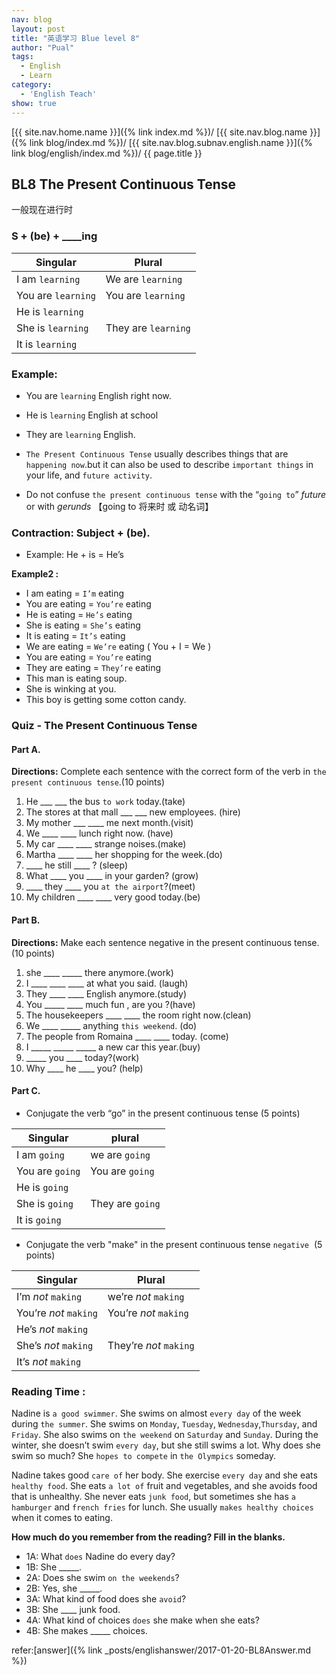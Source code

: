 ```yaml
---
nav: blog
layout: post
title: "英语学习 Blue level 8"
author: "Pual"
tags:
  - English
  - Learn
category:
  - 'English Teach'
show: true
---
```


[{{ site.nav.home.name }}]({% link index.md %})/
[{{ site.nav.blog.name }}]({% link blog/index.md %})/
[{{ site.nav.blog.subnav.english.name }}]({% link blog/english/index.md %})/
{{ page.title }}

## BL8  The Present Continuous Tense

一般现在进行时

### S + (be) + ____ing

Singular | Plural
---------|---------
I am `learning` | We are `learning`
You are `learning` | You are `learning`
He is `learning` | 
She is `learning` | They are `learning`
It is `learning` | 

### Example:

* You are `learning` English right now.
* He is `learning` English at school
* They are `learning` English.

* `The Present Continuous Tense` usually describes things that are `happening now`.but it can also be used to describe `important things` in your life, and `future activity`.

* Do not confuse `the present continuous tense` with the “`going to`” _future_ or with _gerunds_ 【going to 将来时 或 动名词】

### Contraction: Subject + (be).  

* Example: He + is = He’s

__Example2 :__

* I am eating = `I’m` eating
* You are eating = `You’re` eating
* He is eating = `He’s` eating
* She is eating = `She’s` eating
* It is eating = `It’s` eating
* We are eating = `We’re` eating ( You + I = We )
* You are eating = `You’re` eating
* They are eating = `They’re` eating 
* This man is eating soup.
* She is winking at you.
* This boy is getting some cotton candy. 

###  Quiz - The Present Continuous Tense
#### Part A.  
__Directions:__ Complete each sentence with the correct form of the verb in `the present continuous tense`.(10 points)

1. He ___ ___ the bus `to work` today.(take)
2. The stores at that mall ___ ___ new employees. (hire)
3. My mother ___ ____ me next month.(visit)
4. We ____  ____ lunch right now. (have)
5. My car ____ ____ strange noises.(make)
6. Martha ____ ____ her shopping for the week.(do)
7. ____ he still ____ ? (sleep)
8. What ____ you ____ in your garden? (grow)
9. ____ they ____ you `at the airport`?(meet)
10. My children ____ ____ very good today.(be) 

#### Part B.  
__Directions:__ Make each sentence negative in the present continuous tense.(10 points)

1. she ____ _____ there anymore.(work)
2. I ____ ____ ____ at what you said. (laugh)
3. They ____ ____ English anymore.(study)
4. You _____ ____ much fun , are you ?(have)
5. The housekeepers ____ ____ the room right now.(clean)
6.  We ____ _____ anything `this weekend`. (do)
7. The people from Romaina ____ ____ today. (come)
8. I _____ _____ _____ a new car this year.(buy)
9. _____ you ____ today?(work)
10. Why ____ he ____ you? (help) 

#### Part C.
* Conjugate the verb “go” in the present continuous tense (5 points)

Singular | plural
---------|---------
I am `going` | we are `going`
You are `going` | You are `going`
He is `going` | 
She is `going` | They are `going`
It is `going` | 

* Conjugate the verb "make" in the present continuous tense `negative`  (5 points)

Singular | Plural
---------|---------
I’m _not_ `making` | we’re _not_ `making`
You’re _not_ `making` | You’re _not_ `making`
He’s _not_ `making` | 
She’s _not_ `making` | They’re _not_ `making`
It’s _not_ `making` | 

### Reading Time :

Nadine is `a good swimmer`. She swims on almost `every day` of the week during `the summer`. She swims on `Monday`, `Tuesday`, `Wednesday`,`Thursday`, and `Friday`. She also swims on `the weekend` on `Saturday` and `Sunday`. During the winter, she doesn’t swim `every day`, but she still swims a lot. Why does she swim so much? She `hopes to compete` in `the Olympics` someday.

Nadine takes good `care of` her body. She exercise `every day` and she eats `healthy food`. She eats `a lot of` fruit and vegetables, and she avoids food that is unhealthy. She never eats `junk food`, but sometimes she has `a hamburger` and `french fries` for lunch. She usually `makes healthy choices` when it comes to eating.

__How much do you remember from the reading? Fill in the blanks.__

* 1A: What `does` Nadine do every day?
* 1B: She _____.
* 2A: Does she swim `on the weekends`?
* 2B: Yes, she _____.
* 3A: What kind of food does she `avoid`?
* 3B: She ____ junk food.
* 4A: What kind of choices `does` she make when she eats?
* 4B: She makes _____ choices.

refer:[answer]({% link _posts/englishanswer/2017-01-20-BL8Answer.md %})